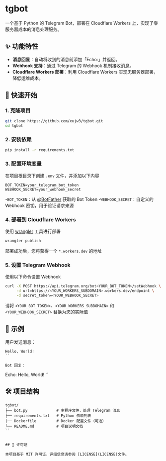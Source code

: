 # tgbot

一个基于 Python 的 Telegram Bot，部署在 Cloudflare Workers 上，实现了零服务器成本的消息处理服务。

## ✨ 功能特性

- **消息回显**：自动将收到的消息前添加「Echo:」并返回。
- **Webhook 支持**：通过 Telegram 的 Webhook 机制接收消息。
- **Cloudflare Workers 部署**：利用 Cloudflare Workers 实现无服务器部署，降低运维成本。

## 🚀 快速开始

### 1. 克隆项目

```bash
git clone https://github.com/xujw3/tgbot.git
cd tgbot
```

### 2. 安装依赖

```bash
pip install -r requirements.txt
```

### 3. 配置环境变量
在项目根目录下创建 `.env` 文件，并添加以下内容

```env
BOT_TOKEN=your_telegram_bot_token
WEBHOOK_SECRET=your_webhook_secret
```

-`BOT_TOKEN`：从 [@BotFather](https://t.me/BotFather) 获取的 Bot Token
-`WEBHOOK_SECRET`：自定义的 Webhook 密钥，用于验证请求来源

### 4. 部署到 Cloudflare Workers
使用 [wrangler](https://developers.cloudflare.com/workers/wrangler/) 工具进行部署

```bash
wrangler publish
```
部署成功后，您将获得一个 `*.workers.dev` 的地址

### 5. 设置 Telegram Webhook
使用以下命令设置 Webhook

```bash
curl -X POST https://api.telegram.org/bot<YOUR_BOT_TOKEN>/setWebhook \
     -d url=https://<YOUR_WORKERS_SUBDOMAIN>.workers.dev/endpoint \
     -d secret_token=<YOUR_WEBHOOK_SECRET>
```
请将 `<YOUR_BOT_TOKEN>`、`<YOUR_WORKERS_SUBDOMAIN>` 和 `<YOUR_WEBHOOK_SECRET>` 替换为您的实际值

## 🧪 示例
用户发送消息：

```
Hello, World!
``

Bot 回复：

```
Echo: Hello, World!
``


## 🛠️ 项目结构


```plaintext
tgbot/
├── bot.py             # 主程序文件，处理 Telegram 消息
├── requirements.txt   # Python 依赖列表
├── Dockerfile         # Docker 配置文件（可选）
└── README.md          # 项目说明文档
``


## 📄 许可证

本项目基于 MIT 许可证，详细信息请参阅 [LICENSE](LICENSE)文件。
